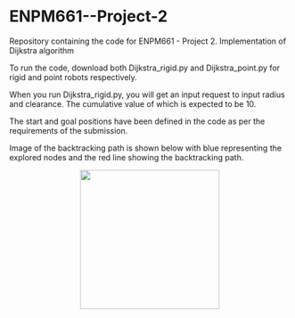 # ENPM661--Project-2
Repository containing the code for ENPM661 - Project 2. Implementation of Dijkstra algorithm

To run the code, download both Dijkstra_rigid.py and Dijkstra_point.py for rigid and point robots respectively.

When you run Dijkstra_rigid.py, you will get an input request to input radius and clearance. The cumulative value of which is expected to be 10.

The start and goal positions have been defined in the code as per the requirements of the submission.

Image of the backtracking path is shown below with blue representing the explored nodes and the red line showing the backtracking path.

<p align="center">
  <img width="250" height="250" src="https://github.com/swagquotient0/ENPM661--Project-2/blob/master/Images/Dijkstra.png">

